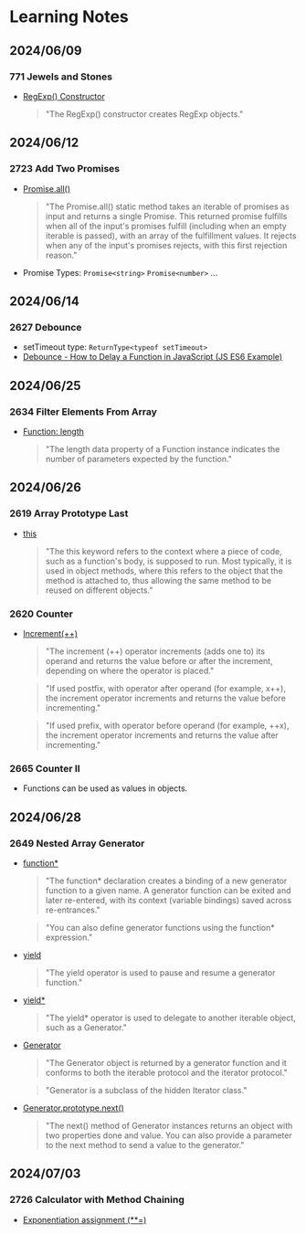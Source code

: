 # Learning Notes

## 2024/06/09

### 771 Jewels and Stones

- [RegExp() Constructor](https://developer.mozilla.org/en-US/docs/Web/JavaScript/Reference/Global_Objects/RegExp/RegExp)

    > "The RegExp() constructor creates RegExp objects."

## 2024/06/12

### 2723 Add Two Promises

- [Promise.all()](https://developer.mozilla.org/en-US/docs/Web/JavaScript/Reference/Global_Objects/Promise/all)

    > "The Promise.all() static method takes an iterable of promises as input and returns a single Promise. This returned promise fulfills when all of the input's promises fulfill (including when an empty iterable is passed), with an array of the fulfillment values. It rejects when any of the input's promises rejects, with this first rejection reason."

- Promise Types:
    `Promise<string>`
    `Promise<number>`
    ...

## 2024/06/14

### 2627 Debounce

- setTimeout type: `ReturnType<typeof setTimeout>`
- [Debounce - How to Delay a Function in JavaScript (JS ES6 Example)](https://www.freecodecamp.org/news/javascript-debounce-example/)

## 2024/06/25

### 2634 Filter Elements From Array

- [Function: length](https://developer.mozilla.org/en-US/docs/Web/JavaScript/Reference/Global_Objects/Function/length)

    > "The length data property of a Function instance indicates the number of parameters expected by the function."

## 2024/06/26

### 2619 Array Prototype Last

- [this](https://developer.mozilla.org/en-US/docs/Web/JavaScript/Reference/Operators/this)

    >"The this keyword refers to the context where a piece of code, such as a function's body, is supposed to run. Most typically, it is used in object methods, where this refers to the object that the method is attached to, thus allowing the same method to be reused on different objects."

### 2620 Counter

- [Increment(++)](https://developer.mozilla.org/en-US/docs/Web/JavaScript/Reference/Operators/Increment)

    >"The increment (++) operator increments (adds one to) its operand and returns the value before or after the increment, depending on where the operator is placed."

    >"If used postfix, with operator after operand (for example, x++), the increment operator increments and returns the value before incrementing."

    >"If used prefix, with operator before operand (for example, ++x), the increment operator increments and returns the value after incrementing."

### 2665 Counter II

- Functions can be used as values in objects.

## 2024/06/28

### 2649 Nested Array Generator

- [function*](https://developer.mozilla.org/en-US/docs/Web/JavaScript/Reference/Statements/function*)

    >"The function* declaration creates a binding of a new generator function to a given name. A generator function can be exited and later re-entered, with its context (variable bindings) saved across re-entrances."

    >"You can also define generator functions using the function* expression."

- [yield](https://developer.mozilla.org/en-US/docs/Web/JavaScript/Reference/Operators/yield)

    >"The yield operator is used to pause and resume a generator function."

- [yield*](https://developer.mozilla.org/en-US/docs/Web/JavaScript/Reference/Operators/yield*)

    >"The yield* operator is used to delegate to another iterable object, such as a Generator."

- [Generator](https://developer.mozilla.org/en-US/docs/Web/JavaScript/Reference/Global_Objects/Generator)

    >"The Generator object is returned by a generator function and it conforms to both the iterable protocol and the iterator protocol."

    >"Generator is a subclass of the hidden Iterator class."

- [Generator.prototype.next()](https://developer.mozilla.org/en-US/docs/Web/JavaScript/Reference/Global_Objects/Generator/next)

    >"The next() method of Generator instances returns an object with two properties done and value. You can also provide a parameter to the next method to send a value to the generator."

## 2024/07/03

### 2726 Calculator with Method Chaining

- [Exponentiation assignment (**=)](https://developer.mozilla.org/en-US/docs/Web/JavaScript/Reference/Operators/Exponentiation_assignment)